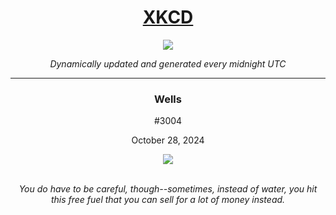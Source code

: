 
<h1 align="center"><a href="https://xkcd.com">XKCD</a></h1>
<div align="center">
    <img src="https://img.shields.io/github/last-commit/ShashashankThakur/XKCD?label=last%20updated" />
</div>

<p align="center"><i>Dynamically updated and generated every midnight UTC</i></p>
<hr>
<div align="center">
    <h3><strong>Wells</strong></h3>
    <p>#3004</p>
    <p>October 28, 2024</p>
    <img src="https://imgs.xkcd.com/comics/wells.png">
    <br></br>
    <p><i>You do have to be careful, though--sometimes, instead of water, you hit this free fuel that you can sell for a lot of money instead.</i></p>
</div>
